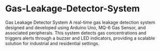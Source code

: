 # Gas-Leakage-Detector-System
Gas Leakage Detector System A real-time gas leakage detection system designed and developed using Arduino Uno, MQ-6 Gas Sensor, and associated peripherals. This system detects gas concentrations and triggers alerts through a buzzer and LED indicators, providing a scalable solution for industrial and residential settings.
